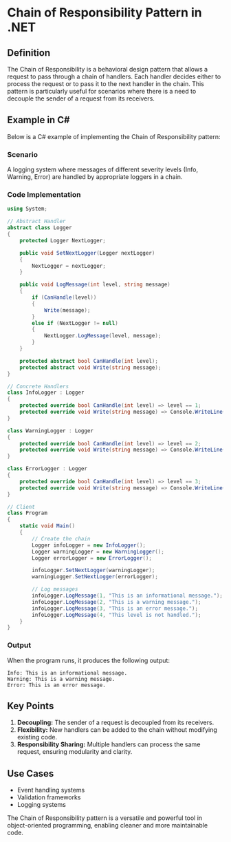 # Chain of Responsibility Pattern in .NET

## Definition
The Chain of Responsibility is a behavioral design pattern that allows a request to pass through a chain of handlers. Each handler decides either to process the request or to pass it to the next handler in the chain. This pattern is particularly useful for scenarios where there is a need to decouple the sender of a request from its receivers.

## Example in C#
Below is a C# example of implementing the Chain of Responsibility pattern:

### Scenario
A logging system where messages of different severity levels (Info, Warning, Error) are handled by appropriate loggers in a chain.

### Code Implementation
```csharp
using System;

// Abstract Handler
abstract class Logger
{
    protected Logger NextLogger;

    public void SetNextLogger(Logger nextLogger)
    {
        NextLogger = nextLogger;
    }

    public void LogMessage(int level, string message)
    {
        if (CanHandle(level))
        {
            Write(message);
        }
        else if (NextLogger != null)
        {
            NextLogger.LogMessage(level, message);
        }
    }

    protected abstract bool CanHandle(int level);
    protected abstract void Write(string message);
}

// Concrete Handlers
class InfoLogger : Logger
{
    protected override bool CanHandle(int level) => level == 1;
    protected override void Write(string message) => Console.WriteLine($"Info: {message}");
}

class WarningLogger : Logger
{
    protected override bool CanHandle(int level) => level == 2;
    protected override void Write(string message) => Console.WriteLine($"Warning: {message}");
}

class ErrorLogger : Logger
{
    protected override bool CanHandle(int level) => level == 3;
    protected override void Write(string message) => Console.WriteLine($"Error: {message}");
}

// Client
class Program
{
    static void Main()
    {
        // Create the chain
        Logger infoLogger = new InfoLogger();
        Logger warningLogger = new WarningLogger();
        Logger errorLogger = new ErrorLogger();

        infoLogger.SetNextLogger(warningLogger);
        warningLogger.SetNextLogger(errorLogger);

        // Log messages
        infoLogger.LogMessage(1, "This is an informational message.");
        infoLogger.LogMessage(2, "This is a warning message.");
        infoLogger.LogMessage(3, "This is an error message.");
        infoLogger.LogMessage(4, "This level is not handled.");
    }
}
```

### Output
When the program runs, it produces the following output:
```
Info: This is an informational message.
Warning: This is a warning message.
Error: This is an error message.
```

## Key Points
1. **Decoupling:** The sender of a request is decoupled from its receivers.
2. **Flexibility:** New handlers can be added to the chain without modifying existing code.
3. **Responsibility Sharing:** Multiple handlers can process the same request, ensuring modularity and clarity.

## Use Cases
- Event handling systems
- Validation frameworks
- Logging systems

The Chain of Responsibility pattern is a versatile and powerful tool in object-oriented programming, enabling cleaner and more maintainable code.
